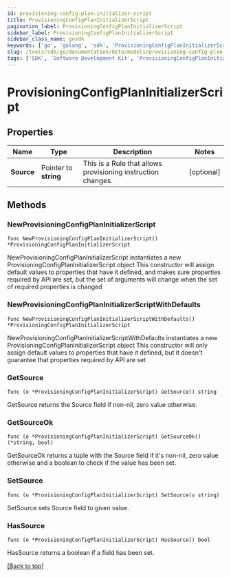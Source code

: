 ```yaml
---
id: provisioning-config-plan-initializer-script
title: ProvisioningConfigPlanInitializerScript
pagination_label: ProvisioningConfigPlanInitializerScript
sidebar_label: ProvisioningConfigPlanInitializerScript
sidebar_class_name: gosdk
keywords: ['go', 'golang', 'sdk', 'ProvisioningConfigPlanInitializerScript'] 
slug: /tools/sdk/go/documentation/beta/models/provisioning-config-plan-initializer-script
tags: ['SDK', 'Software Development Kit', 'ProvisioningConfigPlanInitializerScript']
---
```


# ProvisioningConfigPlanInitializerScript

## Properties

Name | Type | Description | Notes
------------ | ------------- | ------------- | -------------
**Source** | Pointer to **string** | This is a Rule that allows provisioning instruction changes. | [optional] 

## Methods

### NewProvisioningConfigPlanInitializerScript

`func NewProvisioningConfigPlanInitializerScript() *ProvisioningConfigPlanInitializerScript`

NewProvisioningConfigPlanInitializerScript instantiates a new ProvisioningConfigPlanInitializerScript object
This constructor will assign default values to properties that have it defined,
and makes sure properties required by API are set, but the set of arguments
will change when the set of required properties is changed

### NewProvisioningConfigPlanInitializerScriptWithDefaults

`func NewProvisioningConfigPlanInitializerScriptWithDefaults() *ProvisioningConfigPlanInitializerScript`

NewProvisioningConfigPlanInitializerScriptWithDefaults instantiates a new ProvisioningConfigPlanInitializerScript object
This constructor will only assign default values to properties that have it defined,
but it doesn't guarantee that properties required by API are set

### GetSource

`func (o *ProvisioningConfigPlanInitializerScript) GetSource() string`

GetSource returns the Source field if non-nil, zero value otherwise.

### GetSourceOk

`func (o *ProvisioningConfigPlanInitializerScript) GetSourceOk() (*string, bool)`

GetSourceOk returns a tuple with the Source field if it's non-nil, zero value otherwise
and a boolean to check if the value has been set.

### SetSource

`func (o *ProvisioningConfigPlanInitializerScript) SetSource(v string)`

SetSource sets Source field to given value.

### HasSource

`func (o *ProvisioningConfigPlanInitializerScript) HasSource() bool`

HasSource returns a boolean if a field has been set.


[[Back to top]](#) 


